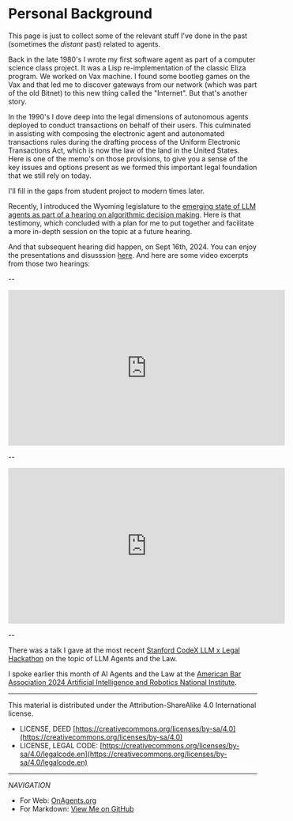 # Personal Background

This page is just to collect some of the relevant stuff I've done in the past (sometimes the *distant* past) related to agents.

Back in the late 1980's I wrote my first software agent as part of a computer science class project.  It was a Lisp re-implementation of the classic Eliza program.  We worked on Vax machine.  I found some bootleg games on the Vax and that led me to discover gateways from our network (which was part of the old Bitnet) to this new thing called the "Internet".  But that's another story.

In the 1990's I dove deep into the legal dimensions of autonomous agents deployed to conduct transactions on behalf of their users.  This culminated in assisting with composing the electronic agent and autonomated transactions rules during the drafting process of the Uniform Electronic Transactions Act, which is now the law of the land in the United States.  Here is one of the memo's on those provisions, to give you a sense of the key issues and options present as we formed this important legal foundation that we still rely on today.

I'll fill in the gaps from student project to modern times later.

Recently, I introduced the Wyoming legislature to the [emerging state of LLM agents as part of a hearing on algorithmic decision making](https://www.dazzagreenwood.com/p/testimony-on-agentic-ai-systems-and).  Here is that testimony, which concluded with a plan for me to put together and facilitate a more in-depth session on the topic at a future hearing.

And that subsequent hearing did happen, on Sept 16th, 2024.  You can enjoy the presentations and disusssion [here](https://www.dazzagreenwood.com/p/legislative-hearing-on-llm-agents).  And here are some video excerpts from those two hearings:

--

<iframe width="560" height="315" src="https://www.youtube.com/embed/zqAnASDf7mQ?si=N2co6q3MjI_okjcr" title="YouTube video player" frameborder="0" allow="accelerometer; autoplay; clipboard-write; encrypted-media; gyroscope; picture-in-picture; web-share" referrerpolicy="strict-origin-when-cross-origin" allowfullscreen></iframe>

-- 
<iframe width="560" height="315" src="https://www.youtube.com/embed/vQ1EqJMVBbE?si=z5U81m8hTxeBxF2O" title="YouTube video player" frameborder="0" allow="accelerometer; autoplay; clipboard-write; encrypted-media; gyroscope; picture-in-picture; web-share" referrerpolicy="strict-origin-when-cross-origin" allowfullscreen></iframe>

-- 

There was a talk I gave at the most recent [Stanford CodeX LLM x Legal Hackathon](https://law.stanford.edu/event/llm-x-law-hackathon-stanford-4) on the topic of LLM Agents and the Law.

I spoke earlier this month of AI Agents and the Law at the [American Bar Association 2024 Artificial Intelligence and Robotics National Institute](https://www.americanbar.org/groups/science_technology/events_cle/scitech-air-ni).


_____

This material is distributed under the Attribution-ShareAlike 4.0 International license.

* LICENSE, DEED [https://creativecommons.org/licenses/by-sa/4.0](https://creativecommons.org/licenses/by-sa/4.0)
* LICENSE, LEGAL CODE: [https://creativecommons.org/licenses/by-sa/4.0/legalcode.en](https://creativecommons.org/licenses/by-sa/4.0/legalcode.en)

------

*NAVIGATION*

* For Web: [OnAgents.org](https://onagents.org)
* For Markdown: [View Me on GitHub](https://github.com/dazzaji/onagents/tree/main/docs)
